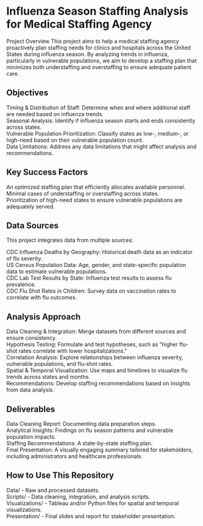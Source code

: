 # Influenza Season Staffing Analysis for Medical Staffing Agency
Project Overview
This project aims to help a medical staffing agency proactively plan staffing needs for clinics and hospitals across the United States during influenza season. By analyzing trends in influenza, particularly in vulnerable populations, we aim to develop a staffing plan that minimizes both understaffing and overstaffing to ensure adequate patient care.

## Objectives
Timing & Distribution of Staff: Determine when and where additional staff are needed based on influenza trends.  
Seasonal Analysis: Identify if influenza season starts and ends consistently across states.    
Vulnerable Population Prioritization: Classify states as low-, medium-, or high-need based on their vulnerable population count.  
Data Limitations: Address any data limitations that might affect analysis and recommendations.  

## Key Success Factors
An optimized staffing plan that efficiently allocates available personnel. 
Minimal cases of understaffing or overstaffing across states.  
Prioritization of high-need states to ensure vulnerable populations are adequately served.  

## Data Sources
This project integrates data from multiple sources:  
 
CDC Influenza Deaths by Geography: Historical death data as an indicator of flu severity.  
US Census Population Data: Age, gender, and state-specific population data to estimate vulnerable populations.  
CDC Lab Test Results by State: Influenza test results to assess flu prevalence.  
CDC Flu Shot Rates in Children: Survey data on vaccination rates to correlate with flu outcomes.  

## Analysis Approach
Data Cleaning & Integration: Merge datasets from different sources and ensure consistency.  
Hypothesis Testing: Formulate and test hypotheses, such as "higher flu-shot rates correlate with lower hospitalizations."  
Correlation Analysis: Explore relationships between influenza severity, vulnerable populations, and flu-shot rates.  
Spatial & Temporal Visualization: Use maps and timelines to visualize flu trends across states and months.  
Recommendations: Develop staffing recommendations based on insights from data analysis.  

## Deliverables  
Data Cleaning Report: Documenting data preparation steps.  
Analytical Insights: Findings on flu season patterns and vulnerable population impacts.  
Staffing Recommendations: A state-by-state staffing plan.  
Final Presentation: A visually engaging summary tailored for stakeholders, including administrators and healthcare professionals.  

## How to Use This Repository
Data/ - Raw and processed datasets.  
Scripts/ - Data cleaning, integration, and analysis scripts.  
Visualizations/ - Tableau and/or Python files for spatial and temporal visualizations.  
Presentation/ - Final slides and report for stakeholder presentation.  

